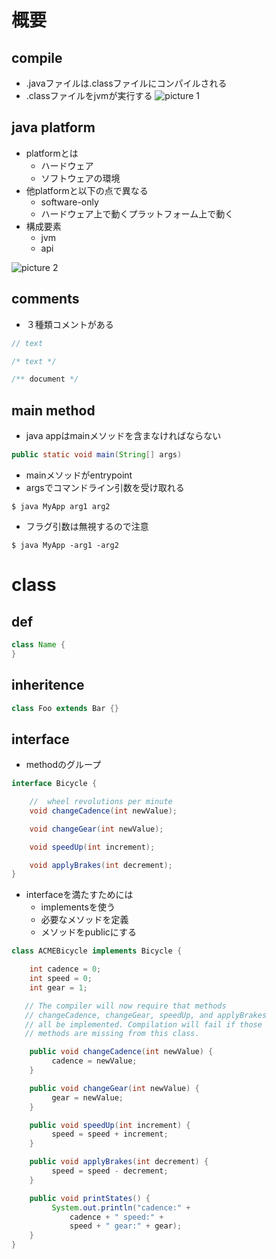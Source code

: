 # 概要

## compile
- .javaファイルは.classファイルにコンパイルされる
- .classファイルをjvmが実行する
![picture 1](../images/80abe4e31c15ace1a00e9d375e58240b0cea96363ef87996479f16adb0cdf36c.png)  

## java platform
- platformとは
  - ハードウェア
  - ソフトウェアの環境
- 他platformと以下の点で異なる
  - software-only
  - ハードウェア上で動くプラットフォーム上で動く
- 構成要素
  - jvm
  - api

![picture 2](../images/0a934461bdc55efdb34dafb88632fc52fcf2d1a145c1141611e4af8c6ddee1d5.png)  

## comments
- ３種類コメントがある
```java
// text

/* text */

/** document */
```

## main method
- java appはmainメソッドを含まなければならない

```java
public static void main(String[] args)
```

- mainメソッドがentrypoint
- argsでコマンドライン引数を受け取れる

```
$ java MyApp arg1 arg2
```

- フラグ引数は無視するので注意

```
$ java MyApp -arg1 -arg2
```

# class

## def

```java
class Name {
}
```

## inheritence

```java
class Foo extends Bar {}
```

## interface

- methodのグループ
  
```java
interface Bicycle {

    //  wheel revolutions per minute
    void changeCadence(int newValue);

    void changeGear(int newValue);

    void speedUp(int increment);

    void applyBrakes(int decrement);
}
```

- interfaceを満たすためには
  - implementsを使う
  - 必要なメソッドを定義
  - メソッドをpublicにする

```java
class ACMEBicycle implements Bicycle {

    int cadence = 0;
    int speed = 0;
    int gear = 1;

   // The compiler will now require that methods
   // changeCadence, changeGear, speedUp, and applyBrakes
   // all be implemented. Compilation will fail if those
   // methods are missing from this class.

    public void changeCadence(int newValue) {
         cadence = newValue;
    }

    public void changeGear(int newValue) {
         gear = newValue;
    }

    public void speedUp(int increment) {
         speed = speed + increment;   
    }

    public void applyBrakes(int decrement) {
         speed = speed - decrement;
    }

    public void printStates() {
         System.out.println("cadence:" +
             cadence + " speed:" + 
             speed + " gear:" + gear);
    }
}
```

